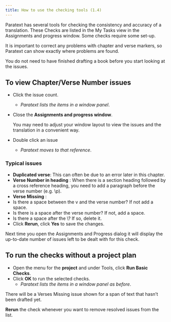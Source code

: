 ```yaml
---
title: How to use the checking tools (1.4)
---
```

Paratext has several tools for checking the consistency and accuracy of a translation. These Checks are listed in the My Tasks view in the Assignments and progress window. Some checks require some set-up.

It is important to correct any problems with chapter and verse markers, so Paratext can show exactly where problems are found.

You do not need to have finished drafting a book before you start looking at the issues.

## To view Chapter/Verse Number issues

-   Click the issue count.  
    -  *Paratext lists the items in a window panel*.
-   Close the **Assignments and progress window**.

    You may need to adjust your window layout to view the issues and the translation in a convenient way.

-   Double click an issue  
    -  *Paratext moves to that reference*.

### Typical issues

-   **Duplicated verse**: This can often be due to an error later in this chapter.
-   **Verse Number in heading** : When there is a section heading followed by a cross reference heading, you need to add a paragraph before the verse number (e.g. \\p).
-   **Verse Missing** :
-   Is there a space between the v and the verse number? If not add a space.
-   Is there is a space after the verse number? If not, add a space.
-   Is there a space after the \\? If so, delete it.
-   Click **Rerun**, click **Yes** to save the changes.

Next time you open the Assignments and Progress dialog it will display the up-to-date number of issues left to be dealt with for this check.

## To run the checks without a project plan

-   Open the menu for the **project** and under Tools, click **Run Basic Checks**.
-   Click **OK** to run the selected checks.  
    -  *Paratext lists the items in a window panel as before*.

There will be a Verses Missing issue shown for a span of text that hasn’t been drafted yet.

**Rerun** the check whenever you want to remove resolved issues from the list.


